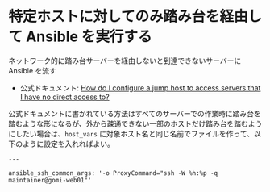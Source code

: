 # 特定ホストに対してのみ踏み台を経由して Ansible を実行する

ネットワーク的に踏み台サーバーを経由しないと到達できないサーバーに Ansible を流す

* 公式ドキュメント: [How do I configure a jump host to access servers that I have no direct access to?](http://docs.ansible.com/ansible/latest/faq.html#how-do-i-configure-a-jump-host-to-access-servers-that-i-have-no-direct-access-to)

公式ドキュメントに書かれている方法はすべてのサーバーでの作業時に踏み台を踏むような形になるが、外から疎通できない一部のホストだけ踏み台を踏むようにしたい場合は、`host_vars` に対象ホスト名と同じ名前でファイルを作って、以下のように設定を入れればよい。

```
---

ansible_ssh_common_args: '-o ProxyCommand="ssh -W %h:%p -q maintainer@gomi-web01"'
```
